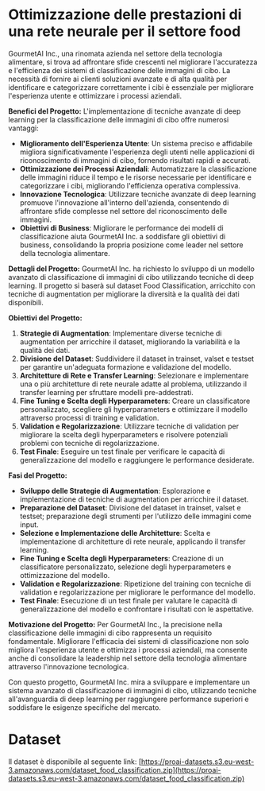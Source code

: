 # Ottimizzazione delle prestazioni di una rete neurale per il settore food

GourmetAI Inc., una rinomata azienda nel settore della tecnologia alimentare, si trova ad affrontare sfide crescenti nel migliorare l'accuratezza e l'efficienza dei sistemi di classificazione delle immagini di cibo. La necessità di fornire ai clienti soluzioni avanzate e di alta qualità per identificare e categorizzare correttamente i cibi è essenziale per migliorare l'esperienza utente e ottimizzare i processi aziendali.

**Benefici del Progetto:** L'implementazione di tecniche avanzate di deep learning per la classificazione delle immagini di cibo offre numerosi vantaggi:

- **Miglioramento dell'Esperienza Utente**: Un sistema preciso e affidabile migliora significativamente l'esperienza degli utenti nelle applicazioni di riconoscimento di immagini di cibo, fornendo risultati rapidi e accurati.
- **Ottimizzazione dei Processi Aziendali**: Automatizzare la classificazione delle immagini riduce il tempo e le risorse necessarie per identificare e categorizzare i cibi, migliorando l'efficienza operativa complessiva.
- **Innovazione Tecnologica**: Utilizzare tecniche avanzate di deep learning promuove l'innovazione all'interno dell'azienda, consentendo di affrontare sfide complesse nel settore del riconoscimento delle immagini.
- **Obiettivi di Business**: Migliorare le performance dei modelli di classificazione aiuta GourmetAI Inc. a soddisfare gli obiettivi di business, consolidando la propria posizione come leader nel settore della tecnologia alimentare.

**Dettagli del Progetto:** GourmetAI Inc. ha richiesto lo sviluppo di un modello avanzato di classificazione di immagini di cibo utilizzando tecniche di deep learning. Il progetto si baserà sul dataset Food Classification, arricchito con tecniche di augmentation per migliorare la diversità e la qualità dei dati disponibili.

**Obiettivi del Progetto:**

1. **Strategie di Augmentation**: Implementare diverse tecniche di augmentation per arricchire il dataset, migliorando la variabilità e la qualità dei dati.
2. **Divisione del Dataset**: Suddividere il dataset in trainset, valset e testset per garantire un'adeguata formazione e validazione del modello.
3. **Architetture di Rete e Transfer Learning**: Selezionare e implementare una o più architetture di rete neurale adatte al problema, utilizzando il transfer learning per sfruttare modelli pre-addestrati.
4. **Fine Tuning e Scelta degli Hyperparameters**: Creare un classificatore personalizzato, scegliere gli hyperparameters e ottimizzare il modello attraverso processi di training e validation.
5. **Validation e Regolarizzazione**: Utilizzare tecniche di validation per migliorare la scelta degli hyperparameters e risolvere potenziali problemi con tecniche di regolarizzazione.
6. **Test Finale**: Eseguire un test finale per verificare le capacità di generalizzazione del modello e raggiungere le performance desiderate.

**Fasi del Progetto:**

- **Sviluppo delle Strategie di Augmentation**: Esplorazione e implementazione di tecniche di augmentation per arricchire il dataset.
- **Preparazione del Dataset**: Divisione del dataset in trainset, valset e testset; preparazione degli strumenti per l'utilizzo delle immagini come input.
- **Selezione e Implementazione delle Architetture**: Scelta e implementazione di architetture di rete neurale, applicando il transfer learning.
- **Fine Tuning e Scelta degli Hyperparameters**: Creazione di un classificatore personalizzato, selezione degli hyperparameters e ottimizzazione del modello.
- **Validation e Regolarizzazione**: Ripetizione del training con tecniche di validation e regolarizzazione per migliorare le performance del modello.
- **Test Finale**: Esecuzione di un test finale per valutare le capacità di generalizzazione del modello e confrontare i risultati con le aspettative.

**Motivazione del Progetto:** Per GourmetAI Inc., la precisione nella classificazione delle immagini di cibo rappresenta un requisito fondamentale. Migliorare l'efficacia dei sistemi di classificazione non solo migliora l'esperienza utente e ottimizza i processi aziendali, ma consente anche di consolidare la leadership nel settore della tecnologia alimentare attraverso l'innovazione tecnologica.

Con questo progetto, GourmetAI Inc. mira a sviluppare e implementare un sistema avanzato di classificazione di immagini di cibo, utilizzando tecniche all'avanguardia di deep learning per raggiungere performance superiori e soddisfare le esigenze specifiche del mercato.


# Dataset

Il dataset è disponibile al seguente link: [https://proai-datasets.s3.eu-west-3.amazonaws.com/dataset_food_classification.zip](https://proai-datasets.s3.eu-west-3.amazonaws.com/dataset_food_classification.zip)
